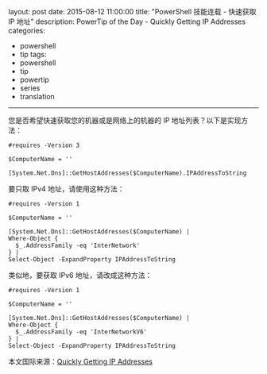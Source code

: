 ﻿layout: post
date: 2015-08-12 11:00:00
title: "PowerShell 技能连载 - 快速获取 IP 地址"
description: PowerTip of the Day - Quickly Getting IP Addresses
categories:
- powershell
- tip
tags:
- powershell
- tip
- powertip
- series
- translation
---
您是否希望快速获取您的机器或是网络上的机器的 IP 地址列表？以下是实现方法：

    #requires -Version 3
    
    $ComputerName = ''
    
    [System.Net.Dns]::GetHostAddresses($ComputerName).IPAddressToString

要只取 IPv4 地址，请使用这种方法：

    #requires -Version 1
    
    $ComputerName = ''
    
    [System.Net.Dns]::GetHostAddresses($ComputerName) |
    Where-Object {
      $_.AddressFamily -eq 'InterNetwork'
    } |
    Select-Object -ExpandProperty IPAddressToString

类似地，要获取 IPv6 地址，请改成这种方法：

    #requires -Version 1
    
    $ComputerName = ''
    
    [System.Net.Dns]::GetHostAddresses($ComputerName) |
    Where-Object {
      $_.AddressFamily -eq 'InterNetworkV6'
    } |
    Select-Object -ExpandProperty IPAddressToString

<!--more-->
本文国际来源：[Quickly Getting IP Addresses](http://community.idera.com/powershell/powertips/b/tips/posts/quickly-getting-ip-addresses)
